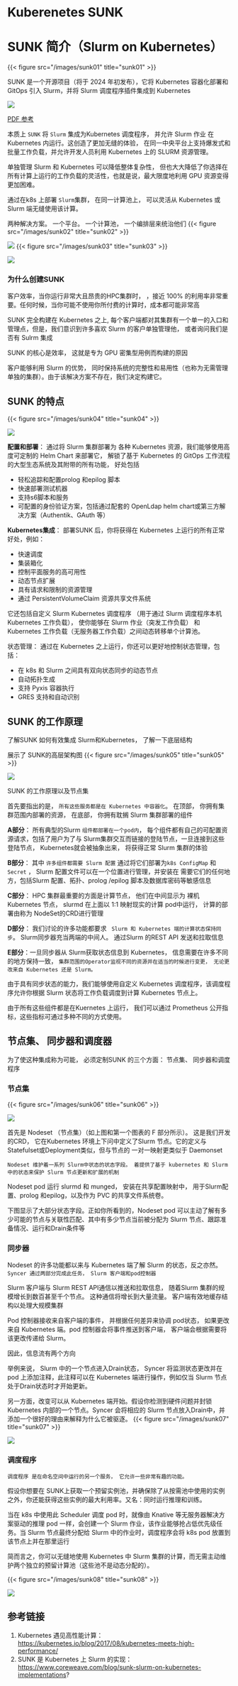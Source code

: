 # Kuberenetes SUNK


# SUNK 简介（Slurm on Kubernetes）
{{< figure src="/images/sunk01" title="sunk01" >}}

SUNK 是一个开源项目（将于 2024 年初发布），它将 Kubernetes 容器化部署和 GitOps 引入 Slurm，并将 Slurm 调度程序插件集成到 Kubernetes
<!--more-->

![](media/17025443925846.jpg)

[PDF 参考](https://slurm.schedmd.com/SLUG23/CoreWeave-SLUG23.pdf)

本质上 `SUNK` 将 `Slurm` 集成为Kubernetes 调度程序， 并允许 Slurm 作业 在 Kubernetes 内运行。这创造了更加无缝的体验， 在同一中央平台上支持爆发式和批量工作负载，并允许开发人员利用 Kubernetes 上的 SLURM 资源管理。

单独管理 Slurm 和 Kubernetes 可以降低整体复杂性， 但也大大降低了你选择在所有计算上运行的工作负载的灵活性，也就是说，最大限度地利用 GPU 资源变得更加困难。

通过在k8s 上部署 `Slurm`集群， 在同一计算池上， 可以灵活从 Kubernetes 或 Slurm 端无缝使用该计算。

两种解决方案。 一个平台。 一个计算池， 一个编排层来统治他们
{{< figure src="/images/sunk02" title="sunk02" >}}

![](media/17025458920211.jpg)
{{< figure src="/images/sunk03" title="sunk03" >}}

![](media/17025462266827.jpg)


### 为什么创建SUNK

客户效率，当你运行非常大且昂贵的HPC集群时， ，接近 100% 的利用率非常重要。任何时候，当你可能不使用你所付费的计算时，成本都可能非常高

SUNK 完全构建在 Kubernetes 之上, 每个客户端都对其集群有一个单一的入口和管理点，但是，我们意识到许多喜欢 Slurm 的客户单独管理他， 或者询问我们是否有 Sulrm 集成

SUNK 的核心是效率， 这就是专为 GPU 密集型用例而构建的原因


客户能够利用 Slurm 的优势， 同时保持系统的完整性和易用性（也称为无需管理单独的集群）。由于该解决方案不存在，我们决定构建它。

## SUNK 的特点
{{< figure src="/images/sunk04" title="sunk04" >}}

![](media/17026243079535.jpg)

**配置和部署**： 通过将 Slurm 集群部署为 各种 Kubernetes 资源，我们能够使用高度可定制的 Helm Chart 来部署它， 解锁了基于  Kubernetes 的 GitOps 工作流程的大型生态系统及其附带的所有功能， 好处包括
* 轻松追踪和配置prolog 和epilog 脚本
* 快速部署测试机器
* 支持s6脚本和服务
* 可配置的身份验证方案，包括通过配套的 OpenLdap helm chart或第三方解决方案（Authentik、GAuth 等）

**Kubernetes集成**： 部署SUNK 后，你将获得在 Kubernetes 上运行的所有正常好处，例如：
* 快速调度
* 集装箱化
* 控制平面服务的高可用性
* 动态节点扩展
* 具有请求和限制的资源管理
* 通过 PersistentVolumeClaim 资源共享文件系统

它还包括自定义 Slurm Kubernetes 调度程序 （用于通过 Slurm 调度程序本机 Kubernetes 工作负载）， 使你能够在 Slurm 作业（突发工作负载） 和 Kubernetes 工作负载（无服务器工作负载）之间动态转移单个计算池。

状态管理： 通过在  Kubernetes 之上运行，你还可以更好地控制状态管理，包括：
* 在 k8s 和 Slurm 之间具有双向状态同步的动态节点
* 自动拓扑生成
* 支持 Pyxis 容器执行
*  GRES 支持和自动识别


## SUNK 的工作原理

了解SUNK 如何有效集成 Slurm和Kubernetes， 了解一下底层结构

展示了 SUNK的高层架构图
{{< figure src="/images/sunk05" title="sunk05" >}}

![](media/17026288529216.jpg)

SUNK 的工作原理以及节点集

首先要指出的是， `所有这些服务都是在 Kubernetes 中容器化`。 在顶部， 你拥有集群范围内部署的资源， 在底部， 你拥有耽搁 Slurm 集群部署的组件

**A部分**： 所有典型的Slurm `组件都部署在一个pod内`， 每个组件都有自己的可配置资源请求，包括了用户为了与 Slurm集群交互而链接的登陆节点，一旦连接到这些登陆节点， Kubernetes就会被抽象出来， 将获得正常 Slurm 集群的体验

**B部分**： 其中 `许多组件都需要 Slurm 配置` 通过将它们部署为`k8s ConfigMap` 和 `Secret` ， Slurm 配置文件可以在一个位置进行管理，并安装在 需要它们的任何地方，包括Slurm 配置、拓扑、prolog /epilog 脚本及数据库密码等敏感信息

**C部分**： HPC 集群最重要的方面是计算节点， 他们在中间显示为 裸机 Kubernetes 节点， slurmd 在上面以 1:1 映射现实的计算 pod中运行， 计算的部署由称为 NodeSet的CRD进行管理

**D部分**： 我们讨论的许多功能都要求 ` Slurm 和 Kubernetes 端的计算状态保持同步`。 Slurm同步器充当两端的中间人。 通过Slurm 的REST API 发送和拉取信息

**E部分**：一旦同步器从 Slurm获取状态信息到 Kubernetes， 信息需要在许多不同的地方保持一致， `集群范围的Operator监视不同的资源并在适当的时候进行变更， 无论更改来自 Kubernetes 还是 Slurm。`

由于具有同步状态的能力，我们能够使用自定义 Kubernetes 调度程序，该调度程序允许你根据 Slurm 状态将工作负载调度到计算 Kubernetes 节点上。

由于所有这些组件都是在Kuernetes 上运行， 我们可以通过 Prometheus 公开指标，这些指标可通过多种不同的方式使用。

## 节点集、 同步器和调度器

为了使这种集成称为可能， 必须定制SUNK 的三个方面： 节点集、 同步器和调度程序

### 节点集
{{< figure src="/images/sunk06" title="sunk06" >}}

![](media/17028645434435.jpg)

首先是 Nodeset （节点集）（如上图和第一个图表的 F 部分所示）。 这是我们开发的CRD， 它在Kubernetes 环境上下问中定义了Slurm 节点。它的定义与Statefulset或Deployment类似，但与节点的 一对一映射更类似于 Daemonset

`Nodeset 维护着一系列 Slurm中状态的状态字段。 着提供了基于 kubernetes 和 Slurm 中的状态来保护 Slurm 节点更新和扩展的机制`

Nodeset pod 运行 slurmd 和 munged， 安装在共享配置映射中， 用于Slurm配置、prolog 和epilog，以及作为 PVC 的共享文件系统卷。

下图显示了大部分状态字段。正如你所看到的，Nodeset pod 可以主动了解有多少可能的节点与关联性匹配、其中有多少节点当前被分配为 Slurm 节点、跟踪准备情况、运行和Drain条件等


### 同步器

Nodeset 的许多功能都以来与  Kubernetes 端了解 Slurm 的状态，反之亦然。
`Syncer 通过两部分完成此任务， Slurm 客户端和pod控制器`

Slurm 客户端与 Slurm REST API通信以推送和拉取信息， 随着Slurm 集群的规模增长到数百甚至千个节点。 这种通信将增长到大量流量。 客户端有效地缓存结构以处理大规模集群

Pod 控制器接收来自客户端的事件， 并根据任何差异来协调 pod状态， 如果更改来自 Kubernetes 端。pod 控制器会将事件推送到客户端， 客户端会根据需要将该更改传递给 Slurm。

因此，信息流有两个方向

举例来说， Slurm 中的一个节点进入Drain状态， Syncer 将监测状态更改并在pod 上添加注释，此注释可以在 Kubernetes 端进行操作，例如仅当 Slurm 节点处于Drain状态时才开始更新。

另一方面，改变可以从 Kubernetes 端开始。假设你检测到硬件问题并封锁 Kubernetes 内部的一个节点。Syncer 会将相应的 Slurm 节点放入Drain中，并添加一个很好的理由来解释为什么它被驱逐。
{{< figure src="/images/sunk07" title="sunk07" >}}

![](media/17028685677882.jpg)


### 调度程序

`调度程序 是在命名空间中运行的另一个服务， 它允许一些非常有趣的功能。`

假设你想要在 SUNK上获取一个预留实例池，并确保除了从按需池中使用的实例之外，你还能获得这些实例的最大利用率。又名：同时运行推理和训练。

当在 k8s 中使用此 Scheduler 调度 pod 时，就像由 Knative 等无服务器解决方案驱动的推理 pod 一样，会创建一个 Slurm 作业，该作业能够抢占低优先级任务。当 Slurm 节点最终分配给 Slurm 中的作业时，调度程序会将 k8s pod 放置到该节点上并在那里运行

简而言之，你可以无缝地使用 Kubernetes 中 Slurm 集群的计算，而无需主动维护两个独立的预留计算池（这些池不是动态分配的）。

{{< figure src="/images/sunk08" title="sunk08" >}}

![](media/17028687610939.jpg)


## 参考链接
1. Kubernetes 遇见高性能计算：https://kubernetes.io/blog/2017/08/kubernetes-meets-high-performance/
2. SUNK 是 Kubernetes 上 Slurm 的实现：https://www.coreweave.com/blog/sunk-slurm-on-kubernetes-implementations?
